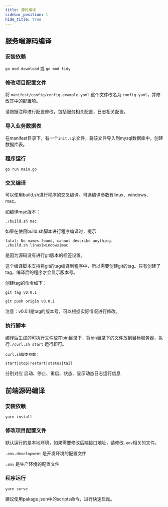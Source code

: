 ```yaml
---
title: 源码编译
sidebar_position: 1
hide_title: true
---
```


## 服务端源码编译

### 安装依赖

`go mod download` 或 `go mod tidy`

### 修改项目配置文件

将 `manifest/config/config.example.yaml` 这个文件改名为 `config.yaml`，并修改其中的配置项。


请跟据注释进行配置修改，包括服务相关配置，日志相关配置。

### 导入业务数据表
在manifest目录下，有一个`init.sql`文件，将该文件导入到mysql数据库中，创建数据库表。

### 程序运行

`go run main.go`

### 交叉编译

可以使用build.sh进行程序的交叉编译。可选编译参数有linux、windows、mac。

如编译mac版本：
```shell
./build.sh mac
```

如果在使用build.sh脚本进行程序编译时，提示

```
fatal: No names found, cannot describe anything.
./build.sh linux|windows|mac

```
是因为源码没有进行git版本的标签设置。

这个编译脚本支持将git的tag编译到程序中，所以需要创建git的tag。只有创建了tag，编译后的程序才会显示版本号。

创建tag的命令如下：
```
git tag v0.0.1

git push origin v0.0.1
```
注意：v0.0.1是tag的版本号，可以根据实际情况进行修改。

### 执行脚本

编译后生成的可执行文件放在bin目录下，将bin目录下的文件放到目标服务器，执行`./curl.sh start` 运行即可。

```
curl.sh脚本参数：

start|stop|restart|status|tail

```

分别对应 启动、停止、重启、状态、显示动态日志运行信息


## 前端源码编译

### 安装依赖

```shell
yarn install
```

### 修改项目配置文件

默认运行的是本地环境，如果需要修改后端接口地址，请修改`.env`相关的文件。

`.env.development` 是开发环境的配置文件

`.env` 是生产环境的配置文件

### 程序运行

```shell
yarn serve
```

建议使用pakage.json中的scripts命令，进行快速启动。
